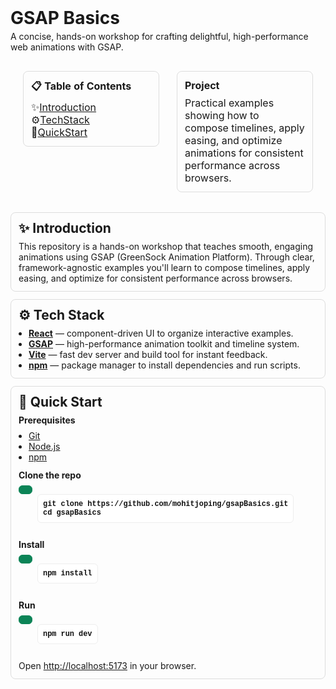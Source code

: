 <div align="left">

<div style="text-align:left; margin-bottom:16px;">
  <h1 style="margin:0;">GSAP Basics</h1>
  <p style="margin:4px 0 0 0;">A concise, hands-on workshop for crafting delightful, high-performance web animations with GSAP.</p>
</div>

<table style="width:100%; border-collapse:separate; border-spacing:12px 12px;">
  <tr>
    <td style="vertical-align:top; width:48%;">
      <div style="border:1px solid #ddd; padding:12px; border-radius:8px; text-align:left;">
        <strong>📋 Table of Contents</strong>
        <ul style="list-style:none; padding:8px 0 0 0; margin:0; text-align:left;">
          <li>✨<a href="#introduction">Introduction</a></li>
          <li>⚙️<a href="#tech-stack">TechStack</a></li>
          <li>🚀<a href="#quick-start">QuickStart</a></li>
        </ul>
      </div>
    </td>

   <td style="vertical-align:top; width:48%;">
      <div style="border:1px solid #ddd; padding:12px; border-radius:8px; text-align:left;">
        <strong>Project</strong>
        <p style="margin:8px 0 0 0;">Practical examples showing how to compose timelines, apply easing, and optimize animations for consistent performance across browsers.</p>
      </div>
    </td>
  </tr>
</table>

<div id="introduction" style="border:1px solid #ddd; padding:12px; border-radius:8px; margin-top:12px; text-align:left;">
  <h2 style="margin:0 0 8px 0;">✨ Introduction</h2>
  <p style="margin:0;">This repository is a hands-on workshop that teaches smooth, engaging animations using GSAP (GreenSock Animation Platform). Through clear, framework-agnostic examples you'll learn to compose timelines, apply easing, and optimize for consistent performance across browsers.</p>
</div>

<div id="tech-stack" style="border:1px solid #ddd; padding:12px; border-radius:8px; margin-top:12px; text-align:left;">
  <h2 style="margin:0 0 8px 0;">⚙️ Tech Stack</h2>
  <ul style="text-align:left; margin:0; padding-left:16px;">
    <li><strong><a href="https://react.dev/reference/react">React</a></strong> — component-driven UI to organize interactive examples.</li>
    <li><strong><a href="https://greensock.com/gsap/">GSAP</a></strong> — high-performance animation toolkit and timeline system.</li>
    <li><strong><a href="https://vitejs.dev/guide/">Vite</a></strong> — fast dev server and build tool for instant feedback.</li>
    <li><strong><a href="https://www.npmjs.com/">npm</a></strong> — package manager to install dependencies and run scripts.</li>
  </ul>
</div>

<div id="quick-start" style="border:1px solid #ddd; padding:12px; border-radius:8px; margin-top:12px; text-align:left;">
  <h2 style="margin:0 0 8px 0;">🚀 Quick Start</h2>

  <p style="margin:0 0 8px 0;"><strong>Prerequisites</strong></p>
  <ul style="text-align:left; margin:0 0 12px 0; padding-left:16px;">
    <li><a href="https://git-scm.com/">Git</a></li>
    <li><a href="https://nodejs.org/en">Node.js</a></li>
    <li><a href="https://www.npmjs.com/">npm</a></li>
  </ul>

  <p style="margin:0 0 8px 0;"><strong>Clone the repo</strong></p>
  <div style="display:flex; gap:8px; align-items:flex-start; margin-bottom:12px;">
    <button style="padding:6px 10px; border-radius:6px; border:1px solid #0b8457; background:#0b8457; color:#fff; font-weight:700; cursor:pointer;"
      onclick="(async()=>{const p=this.nextElementSibling;await navigator.clipboard.writeText(p.innerText);const t=this.textContent;this.textContent='Copied';setTimeout(()=>this.textContent=t,1500);})();"></button>
    <pre style="background:#ffffff; padding:8px; border-radius:6px; overflow:auto; text-align:left; border:1px solid #eee;"><code style="color:#111; font-weight:700; font-family:ui-monospace, SFMono-Regular, Menlo, Monaco, 'Roboto Mono', 'Courier New', monospace;">git clone https://github.com/mohitjoping/gsapBasics.git
cd gsapBasics</code></pre>
  </div>

  <p style="margin:8px 0 8px 0;"><strong>Install</strong></p>
  <div style="display:flex; gap:8px; align-items:flex-start; margin-bottom:12px;">
    <button style="padding:6px 10px; border-radius:6px; border:1px solid #0b8457; background:#0b8457; color:#fff; font-weight:700; cursor:pointer;"
      onclick="(async()=>{const p=this.nextElementSibling;await navigator.clipboard.writeText(p.innerText);const t=this.textContent;this.textContent='Copied';setTimeout(()=>this.textContent=t,1500);})();"></button>
    <pre style="background:#ffffff; padding:8px; border-radius:6px; overflow:auto; text-align:left; border:1px solid #eee;"><code style="color:#111; font-weight:700; font-family:ui-monospace, SFMono-Regular, Menlo, Monaco, 'Roboto Mono', 'Courier New', monospace;">npm install</code></pre>
  </div>

  <p style="margin:8px 0 8px 0;"><strong>Run</strong></p>
  <div style="display:flex; gap:8px; align-items:flex-start; margin-bottom:12px;">
    <button style="padding:6px 10px; border-radius:6px; border:1px solid #0b8457; background:#0b8457; color:#fff; font-weight:700; cursor:pointer;"
      onclick="(async()=>{const p=this.nextElementSibling;await navigator.clipboard.writeText(p.innerText);const t=this.textContent;this.textContent='Copied';setTimeout(()=>this.textContent=t,1500);})();"></button>
    <pre style="background:#ffffff; padding:8px; border-radius:6px; overflow:auto; text-align:left; border:1px solid #eee;"><code style="color:#111; font-weight:700; font-family:ui-monospace, SFMono-Regular, Menlo, Monaco, 'Roboto Mono', 'Courier New', monospace;">npm run dev</code></pre>
  </div>

  <p style="margin:8px 0 0 0;">Open <a href="http://localhost:5173">http://localhost:5173</a> in your browser.</p>
</div>

</div>
